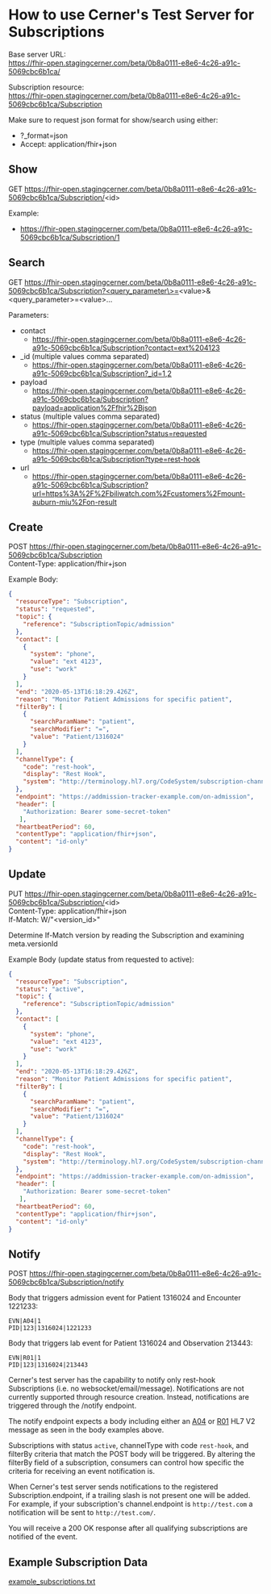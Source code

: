 # How to use Cerner's Test Server for Subscriptions

Base server URL:  
https://fhir-open.stagingcerner.com/beta/0b8a0111-e8e6-4c26-a91c-5069cbc6b1ca/

Subscription resource:  
https://fhir-open.stagingcerner.com/beta/0b8a0111-e8e6-4c26-a91c-5069cbc6b1ca/Subscription

Make sure to request json format for show/search using either:
* ?_format=json
* Accept: application/fhir+json

## Show

GET https://fhir-open.stagingcerner.com/beta/0b8a0111-e8e6-4c26-a91c-5069cbc6b1ca/Subscription/<id\>

Example:
* https://fhir-open.stagingcerner.com/beta/0b8a0111-e8e6-4c26-a91c-5069cbc6b1ca/Subscription/1

## Search

GET https://fhir-open.stagingcerner.com/beta/0b8a0111-e8e6-4c26-a91c-5069cbc6b1ca/Subscription?<query_parameter\>=<value\>&<query_parameter\>=<value\>...

Parameters:
* contact
  * https://fhir-open.stagingcerner.com/beta/0b8a0111-e8e6-4c26-a91c-5069cbc6b1ca/Subscription?contact=ext%204123
* _id (multiple values comma separated)
  * https://fhir-open.stagingcerner.com/beta/0b8a0111-e8e6-4c26-a91c-5069cbc6b1ca/Subscription?_id=1,2
* payload
  * https://fhir-open.stagingcerner.com/beta/0b8a0111-e8e6-4c26-a91c-5069cbc6b1ca/Subscription?payload=application%2Ffhir%2Bjson
* status (multiple values comma separated)
  * https://fhir-open.stagingcerner.com/beta/0b8a0111-e8e6-4c26-a91c-5069cbc6b1ca/Subscription?status=requested
* type (multiple values comma separated)
  * https://fhir-open.stagingcerner.com/beta/0b8a0111-e8e6-4c26-a91c-5069cbc6b1ca/Subscription?type=rest-hook
* url
  * https://fhir-open.stagingcerner.com/beta/0b8a0111-e8e6-4c26-a91c-5069cbc6b1ca/Subscription?url=https%3A%2F%2Fbiliwatch.com%2Fcustomers%2Fmount-auburn-miu%2Fon-result

## Create

POST https://fhir-open.stagingcerner.com/beta/0b8a0111-e8e6-4c26-a91c-5069cbc6b1ca/Subscription  
Content-Type: application/fhir+json

Example Body:
```json
{
  "resourceType": "Subscription",
  "status": "requested",
  "topic": {
    "reference": "SubscriptionTopic/admission"
  },
  "contact": [
    {
      "system": "phone",
      "value": "ext 4123",
      "use": "work"
    }
  ],
  "end": "2020-05-13T16:18:29.426Z",
  "reason": "Monitor Patient Admissions for specific patient",
  "filterBy": [
    {
      "searchParamName": "patient",
      "searchModifier": "=",
      "value": "Patient/1316024"
    }
  ],
  "channelType": {
    "code": "rest-hook",
    "display": "Rest Hook",
    "system": "http://terminology.hl7.org/CodeSystem/subscription-channel-type"
  },
  "endpoint": "https://addmission-tracker-example.com/on-admission",
  "header": [
    "Authorization: Bearer some-secret-token"
   ],
  "heartbeatPeriod": 60,
  "contentType": "application/fhir+json",
  "content": "id-only"
}
```

## Update

PUT https://fhir-open.stagingcerner.com/beta/0b8a0111-e8e6-4c26-a91c-5069cbc6b1ca/Subscription/<id\>  
Content-Type: application/fhir+json  
If-Match: W/"<version_id\>"

Determine If-Match version by reading the Subscription and examining meta.versionId

Example Body (update status from requested to active):
```json
{
  "resourceType": "Subscription",
  "status": "active",
  "topic": {
    "reference": "SubscriptionTopic/admission"
  },
  "contact": [
    {
      "system": "phone",
      "value": "ext 4123",
      "use": "work"
    }
  ],
  "end": "2020-05-13T16:18:29.426Z",
  "reason": "Monitor Patient Admissions for specific patient",
  "filterBy": [
    {
      "searchParamName": "patient",
      "searchModifier": "=",
      "value": "Patient/1316024"
    }
  ],
  "channelType": {
    "code": "rest-hook",
    "display": "Rest Hook",
    "system": "http://terminology.hl7.org/CodeSystem/subscription-channel-type"
  },
  "endpoint": "https://addmission-tracker-example.com/on-admission",
  "header": [
    "Authorization: Bearer some-secret-token"
   ],
  "heartbeatPeriod": 60,
  "contentType": "application/fhir+json",
  "content": "id-only"
}
```

## Notify

POST https://fhir-open.stagingcerner.com/beta/0b8a0111-e8e6-4c26-a91c-5069cbc6b1ca/Subscription/notify

Body that triggers admission event for Patient 1316024 and Encounter 1221233:
```
EVN|A04|1
PID|123|1316024|1221233
```

Body that triggers lab event for Patient 1316024 and Observation 213443:
```
EVN|R01|1
PID|123|1316024|213443
```

Cerner's test server has the capability to notify only rest-hook Subscriptions (i.e. no websocket/email/message). Notifications are not currently supported through resource creation. Instead, notifications are triggered through the /notify endpoint.

The notify endpoint expects a body including either an [A04](https://hl7-definition.caristix.com/v2/HL7v2.3/TriggerEvents/ADT_A04) or [R01](https://hl7-definition.caristix.com/v2/HL7v2.3/TriggerEvents/ORU_R01) HL7 V2 message as seen in the body examples above. 

Subscriptions with status `active`, channelType with code `rest-hook`, and filterBy criteria that match the POST body will be triggered. By altering the filterBy field of a subscription, consumers can control how specific the criteria for receiving an event notification is.

When Cerner's test server sends notifications to the registered Subscription.endpoint, if a trailing slash is not present one will be added. For example, if your subscription's channel.endpoint is `http://test.com` a notification will be sent to `http://test.com/`.

You will receive a 200 OK response after all qualifying subscriptions are notified of the event.

## Example Subscription Data

[example_subscriptions.txt](example_subscriptions.txt)
